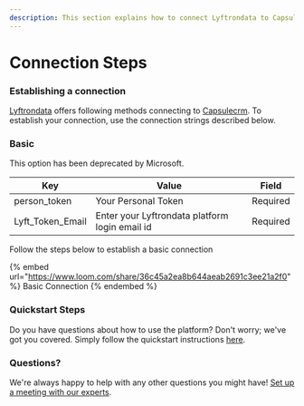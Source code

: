 ```yaml
---
description: This section explains how to connect Lyftrondata to Capsulecrm.
---
```


# Connection Steps

### Establishing a connection

[Lyftrondata](https://www.lyftrondata.com) offers following methods connecting to [Capsulecrm](https://www.lyftrondata.com/integration/sales-analytics/capsule/). To establish your connection, use the connection strings described below.

### Basic

This option has been deprecated by Microsoft.

| Key                | Value                                          | Field    |
| ------------------ | ---------------------------------------------- | -------- |
| person\_token      | Your Personal Token                            | Required |
| Lyft\_Token\_Email | Enter your Lyftrondata platform login email id | Required |

Follow the steps below to establish a basic connection

{% embed url="https://www.loom.com/share/36c45a2ea8b644aeab2691c3ee21a2f0" %}
Basic Connection
{% endembed %}

### Quickstart Steps

Do you have questions about how to use the platform? Don't worry; we've got you covered. Simply follow the quickstart instructions [here](README.md).

### Questions? <a href="#questions" id="questions"></a>

We're always happy to help with any other questions you might have! [Set up a meeting with our experts](https://www.lyftrondata.com/book-a-meeting/).
